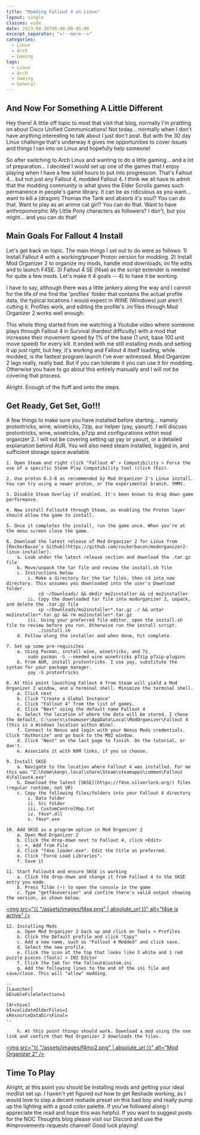 ```yaml
---
title: "Modding Fallout 4 on Linux"
layout: single
classes: wide
date: 2023-04-26T08:00:00-05:00
excerpt_separator: "<!--more-->"
categories:
  - Linux
  - Arch
  - Gaming
tags:
  - Linux
  - Arch
  - Gaming
  - General
---
```


## And Now For Something A Little Different

Hey there! A little off topic to most that visit that blog, normally I'm prattling on about Cisco Unified Communications! Not today... normally when I don't have anything interesting to talk about I just don't post. But with the 30 day Linux challenge that's underway it gives me opportunities to cover issues and things I ran into on Linux and hopefully help someone!

So after switching to Arch Linux and wanting to do a little gaming... and a lot of preparation... I decided I would set up one of the games that I enjoy playing when I have a few solid hours to put into progression. That's Fallout 4... but not just any Fallout 4, modded Fallout 4. I think we all have to admit that the modding community is what gives the Elder Scrolls games such permanence in people's game library. It can be as ridiculous as you want... want to kill a (dragon) Thomas the Tank and absorb it's soul? You can do that. Want to play as an anime cat girl? You can do that. Want to have anthropomorphic My Little Pony characters as followers? I don't, but you might... and you can do that!


## Main Goals For Fallout 4 Install

Let's get back on topic. The main things I set out to do were as follows: 1) Install Fallout 4 with a working/proper Proton version for modding. 2) Install Mod Organizer 2 to organize my mods, handle mod downloads, ini file edits and to launch F4SE. 3) Fallout 4 SE (f4se) as the script extender is needed for quite a few mods. Let's make it 4 goals -- 4) to have it be working.

I have to say, although there was a little jankery along the way and I cannot for the life of me find the 'profiles' folder that contains the actual profile data, the typical locations I would expect in WINE (Windows) just aren't cutting it. Profiles work, and editing the profile's .ini files through Mod Organizer 2 works well enough.

This whole thing started from me watching a Youtube video where someone plays through Fallout 4 in Survival (hardest difficulty) with a mod that increases their movement speed by 1% of the base (1 unit, base 100 unit move speed) for every kill. It ended with me still installing mods and setting it up *just right*, but hey, it's working and Fallout 4 itself loading, while modded, is the fastest program launch I've ever witnessed. Mod Organizer 2 lags really, really bad. But if you can tolerate it you can use it for modding. Otherwise you have to go about this entirely manually and I will not be covering that process.

Alright. Enough of the fluff and onto the steps.

## Get Ready, Get Set, Go!!!

A few things to make sure you have installed before starting... namely protontricks, wine, winetricks, 7zip, aur helper (yay, yaourt). I will discuss protontricks, wine, winetricks, p7zip and configurations within mod organizer 2. I will not be covering setting up yay or yaourt, or a detailed explanation behind AUR. You will also need steam installed, logged in, and sufficient storage space available.

```
1. Open Steam and right click "Fallout 4" > Compatibility > Force the use of a specific Steam Play Compatibility tool (click this).

2. Use proton 6.3-8 as recommended by Mod Organizer 2's Linux install. You can try using a newer proton, or the experimental branch. YMMV.

3. Disable Steam Overlay if enabled. It's been known to drag down game performance.

4. Now install Fallout4 through Steam, as enabling the Proton layer should allow the game to install.

5. Once it completes the install, run the game once. When you're at the menu screen close the game.

6. Download the latest release of Mod Organizer 2 for Linux from [RockerBacon's Github](https://github.com/rockerbacon/modorganizer2-linux-installer).
    a. Look under the latest release section and download the .tar.gz file
    b. Move/unpack the tar file and review the install.sh file
    c. Instructions below
        i. Make a directory for the tar files, then cd into new directory. This assumes you downloaded into the user's Download folder.
            cd ~/Downloads/ && mkdir mo2installer && cd mo2installer
        ii. Copy the downloaded tar file into modorganizer 2, unpack, and delete the .tar.gz file
            cp ~/Downloads/mo2installer*.tar.gz ./ && untar mo2installer*.tar.gz && rm mo2installer*.tar.gz
        iii. Using your preferred file editor, open the install.sh file to review before you run. Otherwise run the install script.
            ./install.sh
    d. Follow along the installer and when done, hit complete.
    
7. Set up some pre-requisites
    a. Using Pacman, install wine, winetricks, and 7z.
        sudo pacman -S --needed wine winetricks p7zip p7zip-plugins
    b. From AUR, install protontricks. I use yay, substitute the syntax for your package manager.
        yay -S protontricks
        
8. At this point launching Fallout 4 from Steam will yield a Mod Organizer 2 window, and a terminal shell. Minimize the terminal shell.
    a. Click next
    b. Click "Create a Global Instance"
    c. Click "Fallout 4" from the list of games.
    d. Click "Next" using the default name Fallout 4
    e. Select the location of where the data will be stored. I chose the default, C:\users\steamuser\AppData\Local\ModOrganizer\Fallout 4 (this is a Windows location within Wine).
    f. Connect to Nexus and login with your Nexus Mods credentials. Click "Authorize" and go back to the MO2 window.
    d. Click "Next" on the last page to finish. Do the tutorial, or don't.
    e. Associate it with NXM links, if you so choose.
    
9. Install SKSE
    a. Navigate to the location where Fallout 4 was installed. For me this was "Z:\home\kenp\.local\share\Steam\steamapps\common\Fallout 4\Fallout4.exe"
    b. Download the latest [SKSE](https://f4se.silverlock.org/) files (regular runtime, not VR)
    c. Copy the following files/folders into your Fallout 4 directory
        i. Data folder
        ii. Src folder
        iii. CustomControlMap.txt
        iv. f4se*.dll
        v. f4se*.exe

10. Add SKSE as a program option in Mod Organizer 2
    a. Open Mod Organizer 2
    b. Click the drop-down next to Fallout 4, click <Edit>
    c. +, Add from File
    d. Click "f4se_loader.exe". Edit the title as preferred.
    e. Click "Force Load Libraries".
    f. Save it
    
11. Start Fallout4 and ensure SKSE is working
    a. Click the drop-down and change it from Fallout 4 to the SKSE entry you made. 
    b. Press Tilde (~) to open the console in the game
    c. Type "getf4seversion" and confirm there's valid output showing the version, as shown below.
```
    
<a href="#" class="image main"><img src="{{ "/assets/images/f4se.png" | absolute_url }}" alt="f4se is active" /></a>

```
12. Installing Mods
    a. Open Mod Organizer 2 back up and click on Tools > Profiles
    b. Click the Default profile and click "Copy"
    c. Add a new name, such as "Fallout 4 Modded" and click save.
    d. Select the new profile.
    e. Click the icon at the top that looks like 3 white and 1 red puzzle pieces (Tools) > INI Editor
    f. Click the tab for the fallout4custom.ini
    g. Add the following lines to the end of the ini file and save/close. This will "allow" modding.

--
[Launcher]
bEnableFileSelection=1

[Archive]
bInvalidateOlderFiles=1
sResourceDataDirsFinal=
--

    h. At this point things should work. Download a mod using the nxm link and confirm that Mod Organizer 2 downloads the files.
```

<a href="#" class="image main"><img src="{{ "/assets/images/f4mo2.png" | absolute_url }}" alt="Mod Organizer 2" /></a>
    
## Time To Play

Alright, at this point you should be installing mods and getting your ideal modlist set up. I haven't yet figured out how to get Reshade working, as I would love to slap a decent reshade preset on this bad boy and really pump up the lighting with a good color palette. If you've followed along I appreciate the read and hope this was helpful. If you want to suggest posts for the NOC Thoughts blog please visit our Discord and use the #improvements-requests channel! Good luck playing!